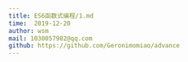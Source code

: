 ```yaml
---
title: ES6函数式编程/1.md
time:  2019-12-20
author: wsm
mail: 1030057982@qq.com
github: https://github.com/Geronimomiao/advance
---
```



